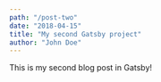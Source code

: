 ```yaml
---
path: "/post-two"
date: "2018-04-15"
title: "My second Gatsby project"
author: "John Doe"
---
```


This is my second blog post in Gatsby!
